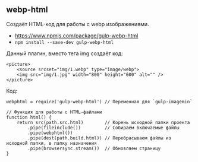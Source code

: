 ## webp-html
Создаёт HTML-код для работы с webp изображениями.

- https://www.npmjs.com/package/gulp-webp-html
- `npm install --save-dev gulp-webp-html`

Данный плагин, вместо тега img создаёт код:

    <picture>
        <source srcset="img/1.webp" type="image/webp">
        <img src="img/1.jpg" width="800" height="600" alt="" />
    </picture>

Код:

    webphtml = require('gulp-webp-html') // Переменная для `gulp-imagemin`

    // Функция для работы с HTML-файлами
    function html() {
        return src(path.src.html)        // Корень исходной папки проекта
            .pipe(fileinclude())         // Собираем включаемые файлы
            .pipe(webphtml())
            .pipe(dest(path.build.html)) // Перебрасываем файлы из исходной папки, в папку назначения
            .pipe(browsersync.stream())  // Обновляем страницу
    }
